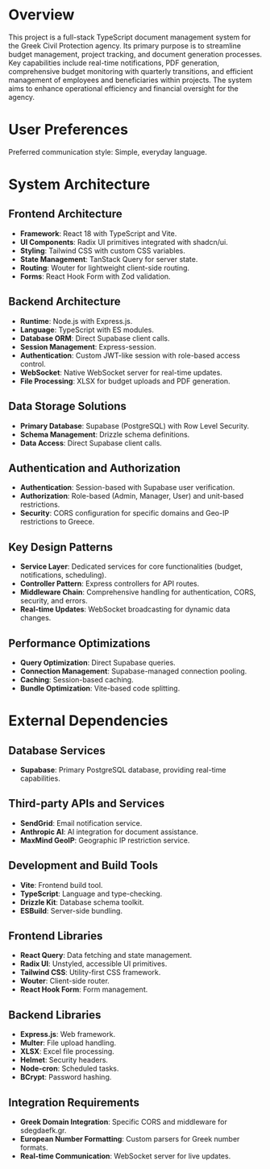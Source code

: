 # Overview

This project is a full-stack TypeScript document management system for the Greek Civil Protection agency. Its primary purpose is to streamline budget management, project tracking, and document generation processes. Key capabilities include real-time notifications, PDF generation, comprehensive budget monitoring with quarterly transitions, and efficient management of employees and beneficiaries within projects. The system aims to enhance operational efficiency and financial oversight for the agency.

# User Preferences

Preferred communication style: Simple, everyday language.

# System Architecture

## Frontend Architecture
- **Framework**: React 18 with TypeScript and Vite.
- **UI Components**: Radix UI primitives integrated with shadcn/ui.
- **Styling**: Tailwind CSS with custom CSS variables.
- **State Management**: TanStack Query for server state.
- **Routing**: Wouter for lightweight client-side routing.
- **Forms**: React Hook Form with Zod validation.

## Backend Architecture
- **Runtime**: Node.js with Express.js.
- **Language**: TypeScript with ES modules.
- **Database ORM**: Direct Supabase client calls.
- **Session Management**: Express-session.
- **Authentication**: Custom JWT-like session with role-based access control.
- **WebSocket**: Native WebSocket server for real-time updates.
- **File Processing**: XLSX for budget uploads and PDF generation.

## Data Storage Solutions
- **Primary Database**: Supabase (PostgreSQL) with Row Level Security.
- **Schema Management**: Drizzle schema definitions.
- **Data Access**: Direct Supabase client calls.

## Authentication and Authorization
- **Authentication**: Session-based with Supabase user verification.
- **Authorization**: Role-based (Admin, Manager, User) and unit-based restrictions.
- **Security**: CORS configuration for specific domains and Geo-IP restrictions to Greece.

## Key Design Patterns
- **Service Layer**: Dedicated services for core functionalities (budget, notifications, scheduling).
- **Controller Pattern**: Express controllers for API routes.
- **Middleware Chain**: Comprehensive handling for authentication, CORS, security, and errors.
- **Real-time Updates**: WebSocket broadcasting for dynamic data changes.

## Performance Optimizations
- **Query Optimization**: Direct Supabase queries.
- **Connection Management**: Supabase-managed connection pooling.
- **Caching**: Session-based caching.
- **Bundle Optimization**: Vite-based code splitting.

# External Dependencies

## Database Services
- **Supabase**: Primary PostgreSQL database, providing real-time capabilities.

## Third-party APIs and Services
- **SendGrid**: Email notification service.
- **Anthropic AI**: AI integration for document assistance.
- **MaxMind GeoIP**: Geographic IP restriction service.

## Development and Build Tools
- **Vite**: Frontend build tool.
- **TypeScript**: Language and type-checking.
- **Drizzle Kit**: Database schema toolkit.
- **ESBuild**: Server-side bundling.

## Frontend Libraries
- **React Query**: Data fetching and state management.
- **Radix UI**: Unstyled, accessible UI primitives.
- **Tailwind CSS**: Utility-first CSS framework.
- **Wouter**: Client-side router.
- **React Hook Form**: Form management.

## Backend Libraries
- **Express.js**: Web framework.
- **Multer**: File upload handling.
- **XLSX**: Excel file processing.
- **Helmet**: Security headers.
- **Node-cron**: Scheduled tasks.
- **BCrypt**: Password hashing.

## Integration Requirements
- **Greek Domain Integration**: Specific CORS and middleware for sdegdaefk.gr.
- **European Number Formatting**: Custom parsers for Greek number formats.
- **Real-time Communication**: WebSocket server for live updates.